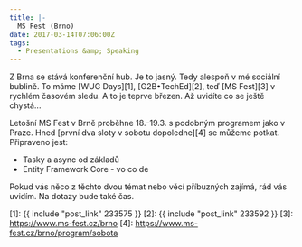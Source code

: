 ```yaml
---
title: |-
  MS Fest (Brno)
date: 2017-03-14T07:06:00Z
tags:
  - Presentations &amp; Speaking
---
```

Z Brna se stává konferenční hub. Je to jasný. Tedy alespoň v mé sociální bublině. To máme [WUG Days][1], [G2B•TechEd][2], teď [MS Fest][3] v rychlém časovém sledu. A to je teprve březen. Až uvidíte co se ještě chystá...

Letošní MS Fest v Brně proběhne 18.-19.3. s podobným programem jako v Praze. Hned [první dva sloty v sobotu dopoledne][4] se můžeme potkat. Připraveno jest:

* Tasky a async od základů
* Entity Framework Core - vo co de

Pokud vás něco z těchto dvou témat nebo věcí příbuzných zajímá, rád vás uvidím. Na dotazy bude také čas.

[1]: {{ include "post_link" 233575 }}
[2]: {{ include "post_link" 233592 }}
[3]: https://www.ms-fest.cz/brno
[4]: https://www.ms-fest.cz/brno/program/sobota